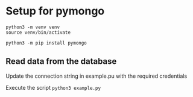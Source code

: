 # Setup for pymongo

```
python3 -m venv venv
source venv/bin/activate
```

```
python3 -m pip install pymongo
```

## Read data from the database

Update the connection string in example.pu with the required credentials

Execute the script ```python3 example.py```
